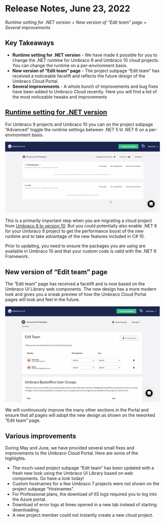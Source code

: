 # Release Notes, June 23, 2022

_Runtime setting for .NET version + New version of “Edit team” page + Several improvements_

## Key Takeaways
- **Runtime setting for .NET version** - We have made it possible for you to change the .NET runtime for Umbraco 9 and Umbraco 10 cloud projects. You can change the runtime on a per-environment basis.
- **New version of “Edit team” page** - The project subpage “Edit team” has received a noticeable facelift and reflects the future design of the Umbraco Cloud Portal.
- **Several improvements** - A whole bunch of improvements and bug fixes have been added to Umbraco Cloud recently. Here you will find a list of the most noticeable tweaks and improvements

## [Runtime setting for .NET version](https://our.umbraco.com/documentation/Umbraco-Cloud/Upgrades/Migrating-from-9-to-10/#step-1-enable-net-6)
For Umbraco 9 projects and Umbraco 10 you can on the project subpage “Advanced” toggle the runtime settings between .NET 5 til .NET 6 on a per-environment basis.

![RuntimeSettingsForV9](images/RuntimeSettingsForV9.gif)

This is a primarily important step when you are migrating a cloud project from [Umbraco 9 to version 10](https://our.umbraco.com/documentation/Umbraco-Cloud/Upgrades/Migrating-from-9-to-10/). But you could potentially also enable .NET 6 for your Umbraco 9 project to get the performance boost of the new runtime and to take advantage of the new features included in C# 10.

Prior to updating, you need to ensure the packages you are using are available in Umbraco 10 and that your custom code is valid with the .NET 6 Framework.

## New version of “Edit team” page
The “Edit team” page has received a facelift and is now based on the Umbraco UI Library web components. The new design has a more modern look and gives you a sneak preview of how the Umbraco Cloud Portal pages will look and feel in the future.

![NewEditTeamPage.gif](images/NewEditTeamPage.gif)

We will continuously improve the many other sections in the Portal and ensure that all pages will adopt the new design as shown on the reworked “Edit team” page.

## Various improvements
During May and June, we have provided several small fixes and improvements to the Umbraco Cloud Portal. Here are some of the highlights.
- The much-used project subpage “Edit team” has been updated with a fresh new look using the Umbraco UI Library based on web components. Go have a look today!
- Custom hostnames for a few Umbraco 7 projects were not shown on the project subpage “Hostnames”.
- For Professional plans, the download of IIS logs required you to log into the Azure portal.
- Download of error logs at times opened in a new tab instead of starting downloading.
- A new project member could not instantly create a new cloud project.
